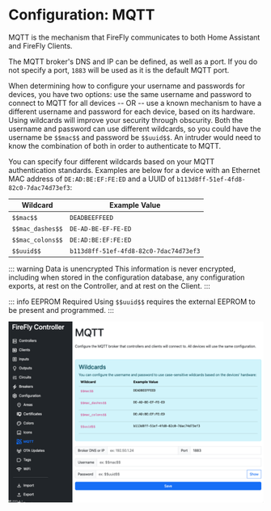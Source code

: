 # Configuration: MQTT

MQTT is the mechanism that FireFly communicates to both Home Assistant and FireFly Clients.

The MQTT broker's DNS and IP can be defined, as well as a port.  If you do not specify a port, `1883` will be used as it is the default MQTT port.

When determining how to configure your username and passwords for devices, you have two options: use the same username and password to connect to MQTT for all devices -- OR -- use a known mechanism to have a different username and password for each device, based on its hardware.  Using wildcards will improve your security through obscurity.  Both the username and password can use different wildcards, so you could have the username be `$$mac$$` and password be `$$uuid$$`.  An intruder would need to know the combination of both in order to authenticate to MQTT.

You can specify four different wildcards based on your MQTT authentication standards.  Examples are below for a device with an Ethernet MAC address of `DE:AD:BE:EF:FE:ED` and a UUID of `b113d8ff-51ef-4fd8-82c0-7dac74d73ef3`:

| Wildcard | Example Value |
| -------- | ------------- |
| `$$mac$$` | `DEADBEEFFEED` |
| `$$mac_dashes$$` | `DE-AD-BE-EF-FE-ED` |
| `$$mac_colons$$` | `DE:AD:BE:EF:FE:ED` |
| `$$uuid$$` | `b113d8ff-51ef-4fd8-82c0-7dac74d73ef3` |


::: warning Data is unencrypted
This information is never encrypted, including when stored in the configuration database, any configuration exports, at rest on the Controller, and at rest on the Client.
:::

::: info EEPROM Required
Using `$$uuid$$` requires the external EEPROM to be present and programmed.
:::


[![MQTT](./mqtt.png)](https://raw.githubusercontent.com/BrentIO/FireFly/main/controller/software/controller/configuration/mqtt.png)